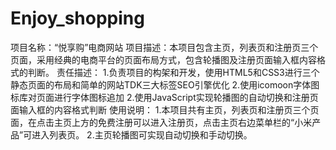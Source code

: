 # Enjoy_shopping
项目名称：“悦享购”电商网站
项目描述：本项目包含主页，列表页和注册页三个页面，采用经典的电商平台的页面布局方式，包含轮播图及注册页面输入框内容格式的判断。
责任描述：
1.负责项目的构架和开发，使用HTML5和CSS3进行三个静态页面的布局和简单的网站TDK三大标签SEO引擎优化
2.使用icomoon字体图标库对页面进行字体图标追加
2.使用JavaScript实现轮播图的自动切换和注册页面输入框的内容格式判断
使用说明：
1.本项目共有主页，列表页和注册页三个页面，在点击主页上方的免费注册可以进入注册页，点击主页右边菜单栏的“小米产品”可进入列表页。
2.主页轮播图可实现自动切换和手动切换。
